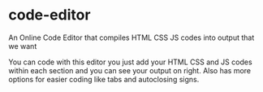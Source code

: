 # code-editor
An Online Code Editor that compiles HTML CSS JS codes into output that we want

You can code with this editor you just add your HTML CSS and JS codes within each section and you can see your output on right.
Also has more options for easier coding like tabs and autoclosing signs.
